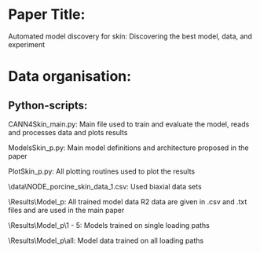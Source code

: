 # Paper Title:
Automated model discovery for skin: Discovering the best model, data, and experiment

# Data organisation:

## Python-scripts:

CANN4Skin_main.py: Main file used to train and evaluate the model, reads and processes data and plots results

ModelsSkin_p.py: Main model definitions and architecture proposed in the paper

PlotSkin_p.py: All plotting routines used to plot the results

\data\NODE_porcine_skin_data_1.csv: Used biaxial data sets

\Results\Model_p: All trained model data 
R2 data are given in .csv and .txt files and are used in the main paper

\Results\Model_p\1 - 5: Models trained on single loading paths

\Results\Model_p\all: Model data trained on all loading paths
